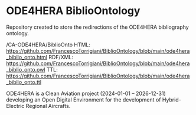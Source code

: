 # ODE4HERA BiblioOntology
Repository created to store the redirections of the ODE4HERA bibliography ontology.

/CA-ODE4HERA/BiblioOnto
HTML: https://github.com/FrancescoTorrigiani/BiblioOntology/blob/main/ode4hera_biblio_onto.html
RDF/XML: https://github.com/FrancescoTorrigiani/BiblioOntology/blob/main/ode4hera_biblio_onto.owl
TTL: https://github.com/FrancescoTorrigiani/BiblioOntology/blob/main/ode4hera_biblio_onto.ttl

ODE4HERA is a Clean Aviation project (2024-01-01 – 2026-12-31) developing an Open Digital Environment for the development of Hybrid-Electric Regional Aircrafts.
